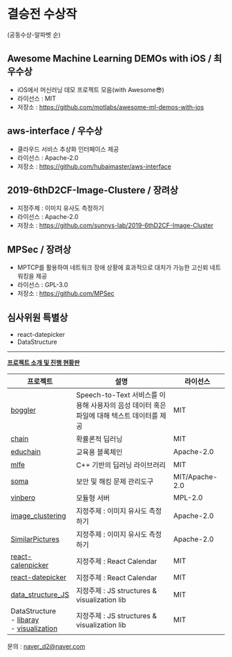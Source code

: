 # 결승전 수상작
(공동수상-알파벳 순)

## Awesome Machine Learning DEMOs with iOS / 최우수상
* iOS에서 머신러닝 데모 프로젝트 모음(with Awesome😎)<br/>
* 라이선스 : MIT<br/>
* 저장소 : https://github.com/motlabs/awesome-ml-demos-with-ios

## aws-interface / 우수상
* 클라우드 서비스 추상화 인터페이스 제공<br/>
* 라이선스 : Apache-2.0<br/>
* 저장소 : https://github.com/hubaimaster/aws-interface

## 2019-6thD2CF-Image-Clustere / 장려상
* 지정주제 : 이미지 유사도 측정하기<br/>
* 라이선스 : Apache-2.0<br/>
* 저장소 : https://github.com/sunnys-lab/2019-6thD2CF-Image-Cluster

## MPSec / 장려상
* MPTCP를 활용하여 네트워크 장애 상황에 효과적으로 대처가 가능한 고신뢰 네트워킹을 제공<br/>
* 라이선스 : GPL-3.0<br/>
* 저장소 : https://github.com/MPSec

## 심사위원 특별상
- react-datepicker
- DataStructure

---

**[프로젝트 소개 및 진행 현황판](https://d2campusfest6th-2019.herokuapp.com/)**

프로젝트|설명|라이선스
-|-|-
[boggler](https://github.com/rayleighChild/boggler)|Speech-to-Text 서비스를 이용해 사용자의 음성 데이터 혹은<br/> 파일에 대해 텍스트 데이터를 제공|MIT|
[chain](https://github.com/tenkeyless/chain/)|확률론적 딥러닝|MIT
[educhain](https://github.com/twodude/educhain)|교육용 블록체인|Apache-2.0|
[mlfe](https://github.com/shi510/mlfe)|C++ 기반의 딥러닝 라이브러리|MIT|
[soma](https://github.com/PLUS-POSTECH/soma)|보안 및 해킹 문제 관리도구|MIT/Apache-2.0|
[vinbero](https://github.com/vinbero)|모듈형 서버|MPL-2.0|
[image_clustering](https://github.com/geonlee0325/image_clustering)|지정주제 : 이미지 유사도 측정하기|Apache-2.0|
[SimilarPictures](https://github.com/jaemin93/SimilarPictures)|지정주제 : 이미지 유사도 측정하기|Apache-2.0|
[react-calenpicker](https://github.com/azxca1731/react-calenpicker)|지정주제 : React Calendar|MIT|
[react-datepicker](https://github.com/y0c/react-datepicker)|지정주제 : React Calendar|MIT|
[data_structure_JS](https://github.com/sangw0804/data_structure_JS)|지정주제 : JS structures & visualization lib|MIT|
DataStructure<br/> - [libaray](https://github.com/hongjisung/DataStructure)<br/> - [visualization](https://github.com/hongjisung/JS_DataStructure_Visualization) |지정주제 : JS structures & visualization lib|MIT|

문의 : naver_d2@naver.com
